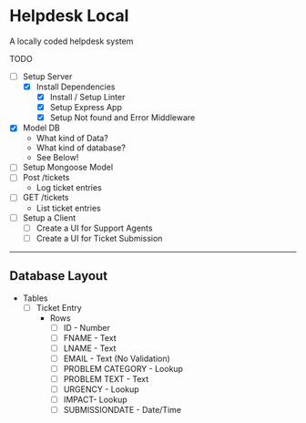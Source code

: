 # Helpdesk Local #

 A locally coded helpdesk system

 TODO

- [ ] Setup Server
  - [X] Install Dependencies
    - [X] Install / Setup Linter
    - [X] Setup Express App
    - [X] Setup Not found and Error Middleware
- [X] Model DB
  - What kind of Data?
  - What kind of database?
  - See Below!
- [ ] Setup Mongoose Model
- [ ] Post /tickets
  - Log ticket entries
- [ ] GET /tickets
  - List ticket entries
- [ ] Setup a Client
  - [ ] Create a UI for Support Agents
  - [ ] Create a UI for Ticket Submission

---

## Database Layout ##

- Tables
  - [ ] Ticket Entry
    - Rows
      - [ ] ID - Number
      - [ ] FNAME - Text
      - [ ] LNAME - Text
      - [ ] EMAIL - Text (No Validation)
      - [ ] PROBLEM CATEGORY - Lookup
      - [ ] PROBLEM TEXT - Text
      - [ ] URGENCY - Lookup
      - [ ] IMPACT- Lookup
      - [ ] SUBMISSIONDATE - Date/Time
